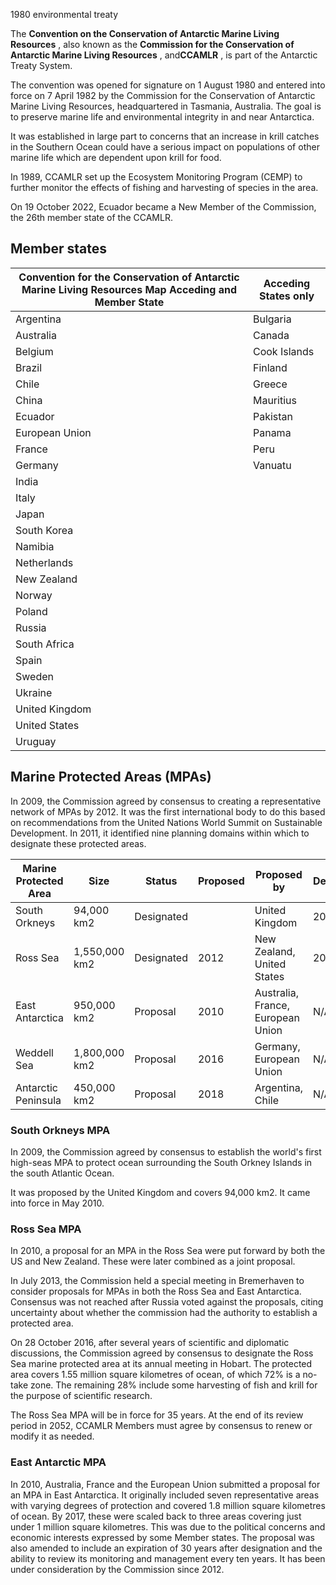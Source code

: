 1980 environmental treaty

The **Convention on the Conservation of Antarctic Marine Living Resources** ,
also known as the **Commission for the Conservation of Antarctic Marine Living
Resources** , and**CCAMLR** , is part of the Antarctic Treaty System.

The convention was opened for signature on 1 August 1980 and entered into
force on 7 April 1982 by the Commission for the Conservation of Antarctic
Marine Living Resources, headquartered in Tasmania, Australia. The goal is to
preserve marine life and environmental integrity in and near Antarctica.

It was established in large part to concerns that an increase in krill catches
in the Southern Ocean could have a serious impact on populations of other
marine life which are dependent upon krill for food.

In 1989, CCAMLR set up the Ecosystem Monitoring Program (CEMP) to further
monitor the effects of fishing and harvesting of species in the area.

On 19 October 2022, Ecuador became a New Member of the Commission, the 26th
member state of the CCAMLR.

## Member states

Convention for the Conservation of Antarctic Marine Living Resources Map Acceding and Member State | Acceding States only   
---|---  
Argentina |  Bulgaria  
Australia |  Canada  
Belgium |  Cook Islands  
Brazil |  Finland  
Chile |  Greece  
China |  Mauritius  
Ecuador |  Pakistan  
European Union |  Panama  
France |  Peru  
Germany |  Vanuatu  
India |   
Italy |   
Japan |   
South Korea |   
Namibia |   
Netherlands |   
New Zealand |   
Norway |   
Poland |   
Russia |   
South Africa |   
Spain |   
Sweden |   
Ukraine |   
United Kingdom |   
United States |   
Uruguay |   
  
## Marine Protected Areas (MPAs)

In 2009, the Commission agreed by consensus to creating a representative
network of MPAs by 2012. It was the first international body to do this based
on recommendations from the United Nations World Summit on Sustainable
Development. In 2011, it identified nine planning domains within which to
designate these protected areas.

Marine Protected Area  | Size  | Status  | Proposed  | Proposed by  | Designated   
---|---|---|---|---|---  
South Orkneys  | 94,000 km2  | Designated  |  | United Kingdom | 2009   
Ross Sea  | 1,550,000 km2  | Designated  | 2012  | New Zealand, United States | 2016   
East Antarctica  | 950,000 km2  | Proposal  | 2010  | Australia, France, European Union | N/A   
Weddell Sea  | 1,800,000 km2  | Proposal  | 2016  | Germany, European Union | N/A   
Antarctic Peninsula  | 450,000 km2  | Proposal  | 2018  | Argentina, Chile | N/A   
  
### South Orkneys MPA

In 2009, the Commission agreed by consensus to establish the world's first
high-seas MPA to protect ocean surrounding the South Orkney Islands in the
south Atlantic Ocean.

It was proposed by the United Kingdom and covers 94,000 km2. It came into
force in May 2010.

### Ross Sea MPA

In 2010, a proposal for an MPA in the Ross Sea were put forward by both the US
and New Zealand. These were later combined as a joint proposal.

In July 2013, the Commission held a special meeting in Bremerhaven to consider
proposals for MPAs in both the Ross Sea and East Antarctica. Consensus was not
reached after Russia voted against the proposals, citing uncertainty about
whether the commission had the authority to establish a protected area.

On 28 October 2016, after several years of scientific and diplomatic
discussions, the Commission agreed by consensus to designate the Ross Sea
marine protected area at its annual meeting in Hobart. The protected area
covers 1.55 million square kilometres of ocean, of which 72% is a no-take
zone. The remaining 28% include some harvesting of fish and krill for the
purpose of scientific research.

The Ross Sea MPA will be in force for 35 years. At the end of its review
period in 2052, CCAMLR Members must agree by consensus to renew or modify it
as needed.

### East Antarctic MPA

In 2010, Australia, France and the European Union submitted a proposal for an
MPA in East Antarctica. It originally included seven representative areas with
varying degrees of protection and covered 1.8 million square kilometres of
ocean. By 2017, these were scaled back to three areas covering just under 1
million square kilometres. This was due to the political concerns and economic
interests expressed by some Member states. The proposal was also amended to
include an expiration of 30 years after designation and the ability to review
its monitoring and management every ten years. It has been under consideration
by the Commission since 2012.